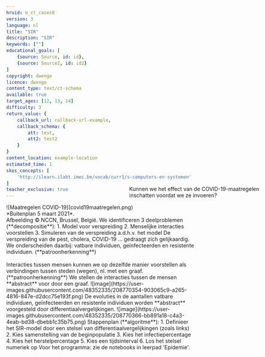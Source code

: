 ```yaml
---
hruid: m_ct_cases8
version: 3
language: nl
title: "SIR"
description: "SIR"
keywords: [""]
educational_goals: [
    {source: Source, id: id}, 
    {source: Source2, id: id2}
]
copyright: dwengo
licence: dwengo
content_type: text/ct-schema
available: true
target_ages: [12, 13, 14]
difficulty: 3
return_value: {
    callback_url: callback-url-example,
    callback_schema: {
        att: test,
        att2: test2
    }
}
content_location: example-location
estimated_time: 1
skos_concepts: [
    'http://ilearn.ilabt.imec.be/vocab/curr1/s-computers-en-systemen'
]
teacher_exclusive: true
---
```


<context>
![Maatregelen COVID-19](covid19maatregelen.png)<br>
*Buitenplan 5 maart 2021*.<br>Afbeelding © NCCN, Brussel, België.
<div style="position:absolute;right:0px;width:40%;height:100px;margin-top:-100px;margin-right:20px">
Kunnen we het effect van de COVID-19-maatregelen inschatten voordat we ze invoeren?
</div>
</context>
<decomposition>
We identificeren 3 deelproblemen (**decompositie**):
1. Model voor verspreiding
2. Menselijke interacties voorstellen 
3. Simuleren van de verspreiding a.d.h.v. het model
</decomposition>
<patternRecognition>
De verspreiding van de pest, cholera, COVID-19 ... gedraagt zich gelijkaardig. We onderscheiden daarbij: vatbare individuen, geïnfecteerden en resistente individuen. (**patroonherkenning**)<br><br>
Interacties tussen mensen kunnen we op dezelfde manier voorstellen als verbindingen tussen steden (wegen), nl. met een graaf. (**patroonherkenning**)
</patternRecognition>
<abstraction>
We stellen de interacties tussen de mensen **abstract** voor door een graaf.
    ![image](https://user-images.githubusercontent.com/48352335/208770354-903065c9-a265-4816-847e-d2dcc75e193f.png)
De evoluties in de aantallen vatbare individuen, geïnfecteerden en resistente individuen worden **abstract** voorgesteld door differentiaalvergelijkingen.  
![image](https://user-images.githubusercontent.com/48352335/208770366-bb891a18-c4a3-4eab-bd38-dbebb1c35b75.png)
</abstraction>
<algorithms>
Stappenplan (**algoritme**):
1. Definieer het SIR-model door een stelsel van differentiaalvergelijkingen (zoals links)
2. Kies samenstelling van de beginpopulatie
3. Kies het infectiepercentage
4. Kies het herstelpercentage
5. Kies een tijdsinterval
6. Los het stelsel numeriek op
</algorithms>
<implementation>
Voor het programma: zie de notebooks in leerpad 'Epidemie'.
</implementation>

